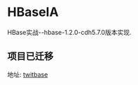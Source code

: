 # HBaseIA

HBase实战--hbase-1.2.0-cdh5.7.0版本实现. 

## 项目已迁移

地址: [twitbase](https://github.com/TooAndy/twitbase)

